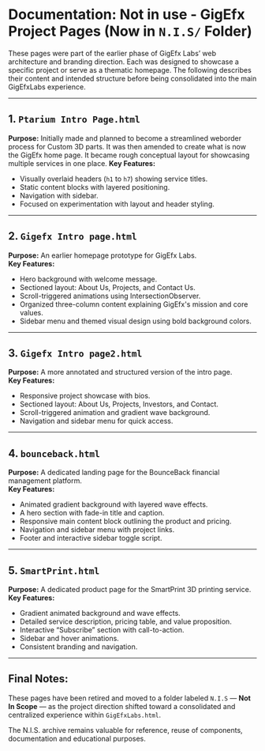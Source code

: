 # Documentation: Not in use - GigEfx Project Pages (Now in `N.I.S/` Folder)

These pages were part of the earlier phase of GigEfx Labs’ web architecture and branding direction. Each was designed to showcase a specific project or serve as a thematic homepage. The following describes their content and intended structure before being consolidated into the main GigEfxLabs experience.

---

## 1. `Ptarium Intro Page.html`
**Purpose:** Initially made and planned to become a streamlined weborder process for Custom 3D parts. It was then amended to create what is now the GigEfx home page. It became rough conceptual layout for showcasing multiple services in one place.
**Key Features:**
- Visually overlaid headers (`h1` to `h7`) showing service titles.
- Static content blocks with layered positioning.
- Navigation with sidebar.
- Focused on experimentation with layout and header styling.
---

## 2. `Gigefx Intro page.html`
**Purpose:** An earlier homepage prototype for GigEfx Labs.  
**Key Features:**
- Hero background with welcome message.
- Sectioned layout: About Us, Projects, and Contact Us.
- Scroll-triggered animations using IntersectionObserver.
- Organized three-column content explaining GigEfx's mission and core values.
- Sidebar menu and themed visual design using bold background colors.

---

## 3. `Gigefx Intro page2.html`
**Purpose:** A more annotated and structured version of the intro page.  
**Key Features:**
- Responsive project showcase with bios.
- Sectioned layout: About Us, Projects, Investors, and Contact.
- Scroll-triggered animation and gradient wave background.
- Navigation and sidebar menu for quick access.

---

## 4. `bounceback.html`
**Purpose:** A dedicated landing page for the BounceBack financial management platform.  
**Key Features:**
- Animated gradient background with layered wave effects.
- A hero section with fade-in title and caption.
- Responsive main content block outlining the product and pricing.
- Navigation and sidebar menu with project links.
- Footer and interactive sidebar toggle script.


---

## 5. `SmartPrint.html`
**Purpose:** A dedicated product page for the SmartPrint 3D printing service.  
**Key Features:**
- Gradient animated background and wave effects.
- Detailed service description, pricing table, and value proposition.
- Interactive “Subscribe” section with call-to-action.
- Sidebar and hover animations.
- Consistent branding and navigation.

---

## Final Notes:
These pages have been retired and moved to a folder labeled `N.I.S` — **Not In Scope** — as the project direction shifted toward a consolidated and centralized experience within `GigEfxLabs.html`.

The N.I.S. archive remains valuable for reference, reuse of components, documentation and educational purposes.
